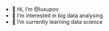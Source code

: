 - 👋 Hi, I’m @Iusupov
- 👀 I’m interested in big data analysing
- 🌱 I’m currently learning data science

<!---
Iusupov/Iusupov is a ✨ special ✨ repository because its `README.md` (this file) appears on your GitHub profile.
You can click the Preview link to take a look at your changes.
--->

